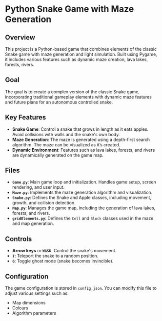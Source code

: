 # Python Snake Game with Maze Generation

## Overview
This project is a Python-based game that combines elements of the classic Snake game with maze generation and light simulation. Built using Pygame, it includes various features such as dynamic maze creation, lava lakes, forests, rivers.

## Goal
The goal is to create a complex version of the classic Snake game, incorporating traditional gameplay elements with dynamic maze features and future plans for an autonomous controlled snake.

## Key Features
- **Snake Game**: Control a snake that grows in length as it eats apples. Avoid collisions with walls and the snake's own body.
- **Maze Generation**: The maze is generated using a depth-first search algorithm. The maze can be visualized as it’s created.
- **Dynamic Environment**: Features such as lava lakes, forests, and rivers are dynamically generated on the game map.

## Files
- **`Game.py`**: Main game loop and initialization. Handles game setup, screen rendering, and user input.
- **`Maze.py`**: Implements the maze generation algorithm and visualization.
- **`Snake.py`**: Defines the Snake and Apple classes, including movement, growth, and collision detection.
- **`Map.py`**: Manages the game map, including the generation of lava lakes, forests, and rivers.
- **`gridElements.py`**: Defines the `Cell` and `Block` classes used in the maze and map generation.

## Controls
- **Arrow keys** or **`WASD`**:  Control the snake's movement.
- **`T`**: Teleport the snake to a random position.
- **`G`**: Toggle ghost mode (snake becomes invincible).

## Configuration
The game configuration is stored in `config.json`. You can modify this file to adjust various settings such as:
- Map dimensions
- Colours
- Algorithm parameters
